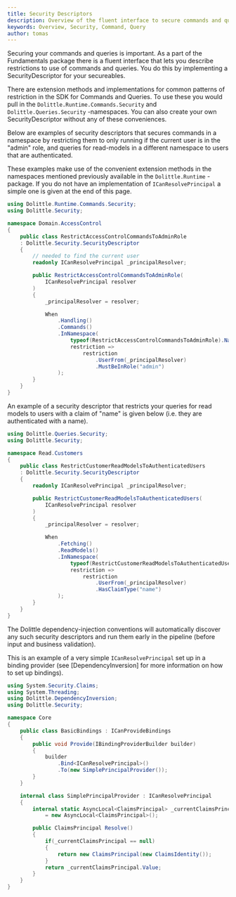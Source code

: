 ```yaml
---
title: Security Descriptors
description: Overview of the fluent interface to secure commands and queries
keywords: Overview, Security, Command, Query
author: tomas
---
```

Securing your commands and queries is important. As a part of the Fundamentals
package there is a fluent interface that lets you describe restrictions to use of
commands and queries. You do this by implementing a SecurityDescriptor for your 
secureables.

There are extension methods and implementations for common patterns of restriction
in the SDK for Commands and Queries. To use these you would pull in the 
`Dolittle.Runtime.Commands.Security` and `Dolittle.Queries.Security` -namespaces. 
You can also create your own SecurityDescriptor without any of these conveniences.

Below are examples of security descriptors that secures commands in a namespace
by restricting them to only running if the current user is in the "admin" role, 
and queries for read-models in a different namespace to users that are authenticated.

These examples make use of the convenient extension methods in the namespaces 
mentioned previously available in the `Dolittle.Runtime` -package. If you do not
have an implementation of `ICanResolvePrincipal` a simple one is given at the 
end of this page.


```csharp
using Dolittle.Runtime.Commands.Security;
using Dolittle.Security;

namespace Domain.AccessControl
{
    public class RestrictAccessControlCommandsToAdminRole
    : Dolittle.Security.SecurityDescriptor
    {
        // needed to find the current user
        readonly ICanResolvePrincipal _principalResolver;

        public RestrictAccessControlCommandsToAdminRole(
            ICanResolvePrincipal resolver
        )
        {
            _principalResolver = resolver;

            When
                .Handling()
                .Commands()
                .InNamespace(
                    typeof(RestrictAccessControlCommandsToAdminRole).Namespace,
                    restriction =>
                        restriction
                            .UserFrom(_principalResolver)
                            .MustBeInRole("admin")
                );
        }
    }
}
```

An example of a security descriptor that restricts your queries for read models
to users with a claim of "name" is given below (i.e. they are authenticated with a name).

```csharp
using Dolittle.Queries.Security;
using Dolittle.Security;

namespace Read.Customers
{
    public class RestrictCustomerReadModelsToAuthenticatedUsers
    : Dolittle.Security.SecurityDescriptor
    {
        readonly ICanResolvePrincipal _principalResolver;

        public RestrictCustomerReadModelsToAuthenticatedUsers(
            ICanResolvePrincipal resolver
        )
        {
            _principalResolver = resolver;

            When
                .Fetching()
                .ReadModels()
                .InNamespace(
                    typeof(RestrictCustomerReadModelsToAuthenticatedUsers).Namespace,
                    restriction =>
                        restriction
                            .UserFrom(_principalResolver)
                            .HasClaimType("name")
                );
        }
    }
}
```

The Dolittle dependency-injection conventions will automatically discover any such
security descriptors and run them early in the pipeline (before input and business
validation).

This is an example of a very simple `ICanResolvePrincipal` set up in a binding provider
(see [DependencyInversion] for more information on how to set up bindings).

```csharp
using System.Security.Claims;
using System.Threading;
using Dolittle.DependencyInversion;
using Dolittle.Security;

namespace Core
{
    public class BasicBindings : ICanProvideBindings
    {
        public void Provide(IBindingProviderBuilder builder)
        {
            builder
                .Bind<ICanResolvePrincipal>()
                .To(new SimplePrincipalProvider());
        }
    }

    internal class SimplePrincipalProvider : ICanResolvePrincipal
    {
        internal static AsyncLocal<ClaimsPrincipal> _currentClaimsPrincipal 
            = new AsyncLocal<ClaimsPrincipal>();

        public ClaimsPrincipal Resolve()
        {
            if(_currentClaimsPrincipal == null)
            {
                return new ClaimsPrincipal(new ClaimsIdentity());
            }
            return _currentClaimsPrincipal.Value;
        }
    }
}

```

